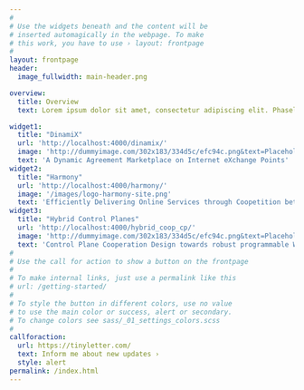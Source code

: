```yaml
---
#
# Use the widgets beneath and the content will be
# inserted automagically in the webpage. To make
# this work, you have to use › layout: frontpage
#
layout: frontpage
header:
  image_fullwidth: main-header.png

overview:
  title: Overview
  text: Lorem ipsum dolor sit amet, consectetur adipiscing elit. Phasellus quis dictum nulla. Nullam hendrerit lorem porta placerat aliquam. Sed mattis egestas erat in tristique. Nulla eget urna sed ligula ultricies ultrices. Donec id justo vitae nulla mattis interdum vel eu eros. Sed et leo nec nunc consectetur rutrum. In vulputate turpis nec justo euismod sollicitudin. Praesent quis convallis dolor. Cras quis rhoncus ante. Fusce at nunc lacus. Etiam placerat massa magna, a laoreet elit eleifend ut. Nam a interdum nibh. Morbi nulla ante, elementum sed volutpat eu, tempor id justo. Phasellus rhoncus odio vitae ipsum imperdiet lobortis. Praesent varius nisi urna, ac iaculis mi imperdiet ac.

widget1:
  title: "DinamiX"
  url: 'http://localhost:4000/dinamix/'
  image: 'http://dummyimage.com/302x183/334d5c/efc94c.png&text=Placeholder'
  text: 'A Dynamic Agreement Marketplace on Internet eXchange Points'
widget2:
  title: "Harmony"
  url: 'http://localhost:4000/harmony/'
  image: '/images/logo-harmony-site.png'
  text: 'Efficiently Delivering Online Services through Coopetition between ISP Networks and App Providers'
widget3:
  title: "Hybrid Control Planes"
  url: 'http://localhost:4000/hybrid_coop_cp/'
  image: 'http://dummyimage.com/302x183/334d5c/efc94c.png&text=Placeholder'
  text: 'Control Plane Cooperation Design towards robust programmable WANs'
#
# Use the call for action to show a button on the frontpage
#
# To make internal links, just use a permalink like this
# url: /getting-started/
#
# To style the button in different colors, use no value
# to use the main color or success, alert or secondary.
# To change colors see sass/_01_settings_colors.scss
#
callforaction:
  url: https://tinyletter.com/
  text: Inform me about new updates ›
  style: alert
permalink: /index.html
---
```

